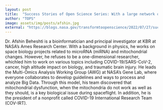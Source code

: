 ```yaml
---
layout: post
title:  "Success Stories of Open Science Series: With a large network of people, you can do a lot of fun things in science: Q&A with Dr. Afshin Beheshti on open science practices"
author: "TOPS"
image: assets/img/posts/afshin.jpg
external: "https://blogs.nasa.gov/transformtoopenscience/2022/07/27/success-stories-of-open-science-series-with-a-large-network-of-people-you-can-do-a-lot-of-fun-things-in-science-qa-with-dr-afshin-beheshti-on-open-science-practices/"
---
```

Dr. Afshin Beheshti is a bioinformatician and principal investigator at KBR at NASA’s Ames Research Center. With a background in physics, he works on space biology projects related to microRNA (miRNA) and mitochondrial changes. However, he refuses to be a one-dimensional researcher, whichled him to work on various topics including COVID-19/SARS-CoV-2, cancer, high altitude impact on biology, and traumatic brain injury. He leads the Multi-Omics Analysis Working Group (AWG) at NASA’s Gene Lab, where everyone collaborates to develop guidelines and ways to process and analyze Big Data. Through this model, his team discovered that mitochondrial dysfunction, when the mitochondria do not work as well as they should, is a key biological issue during spaceflight. In addition, he is the president of a nonprofit called COVID-19 International Research Team (COV-IRT).